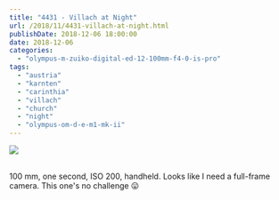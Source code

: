 ```yaml
---
title: "4431 - Villach at Night"
url: /2018/11/4431-villach-at-night.html
publishDate: 2018-12-06 18:00:00
date: 2018-12-06
categories: 
  - "olympus-m-zuiko-digital-ed-12-100mm-f4-0-is-pro"
tags: 
  - "austria"
  - "karnten"
  - "carinthia"
  - "villach"
  - "church"
  - "night"
  - "olympus-om-d-e-m1-mk-ii"
---
```

<div class="container">
<div class="center"><a target="_blank" href="https://d25zfm9zpd7gm5.cloudfront.net/1200x1200/2017/20170826_202139_lr.jpg"><img class="webfeedsFeaturedVisual" src="https://d25zfm9zpd7gm5.cloudfront.net/0600x0600/2017/20170826_202139_lr.jpg" /></a></div>
</div>
<br />

100 mm, one second, ISO 200, handheld. Looks like I need a
full-frame camera. This one's no challenge :stuck_out_tongue: